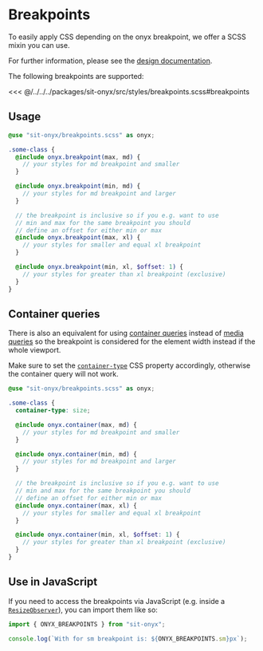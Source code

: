 # Breakpoints

To easily apply CSS depending on the onyx breakpoint, we offer a SCSS mixin you can use.

For further information, please see the [design documentation](/basics/breakpoints-grid#breakpoints).

The following breakpoints are supported:

<<< @/../../../packages/sit-onyx/src/styles/breakpoints.scss#breakpoints

## Usage

```scss
@use "sit-onyx/breakpoints.scss" as onyx;

.some-class {
  @include onyx.breakpoint(max, md) {
    // your styles for md breakpoint and smaller
  }

  @include onyx.breakpoint(min, md) {
    // your styles for md breakpoint and larger
  }

  // the breakpoint is inclusive so if you e.g. want to use
  // min and max for the same breakpoint you should
  // define an offset for either min or max
  @include onyx.breakpoint(max, xl) {
    // your styles for smaller and equal xl breakpoint
  }

  @include onyx.breakpoint(min, xl, $offset: 1) {
    // your styles for greater than xl breakpoint (exclusive)
  }
}
```

## Container queries

There is also an equivalent for using [container queries](https://developer.mozilla.org/en-US/docs/Web/CSS/CSS_containment/Container_queries) instead of [media queries](https://developer.mozilla.org/en-US/docs/Web/CSS/CSS_media_queries/Using_media_queries) so the breakpoint is considered for the element width instead if the whole viewport.

Make sure to set the [`container-type`](https://developer.mozilla.org/en-US/docs/Web/CSS/CSS_containment/Container_queries#using_container_queries) CSS property accordingly, otherwise the container query will not work.

```scss
@use "sit-onyx/breakpoints.scss" as onyx;

.some-class {
  container-type: size;

  @include onyx.container(max, md) {
    // your styles for md breakpoint and smaller
  }

  @include onyx.container(min, md) {
    // your styles for md breakpoint and larger
  }

  // the breakpoint is inclusive so if you e.g. want to use
  // min and max for the same breakpoint you should
  // define an offset for either min or max
  @include onyx.container(max, xl) {
    // your styles for smaller and equal xl breakpoint
  }

  @include onyx.container(min, xl, $offset: 1) {
    // your styles for greater than xl breakpoint (exclusive)
  }
}
```

## Use in JavaScript

If you need to access the breakpoints via JavaScript (e.g. inside a [`ResizeObserver`](https://developer.mozilla.org/en-US/docs/Web/API/ResizeObserver)), you can import them like so:

```ts
import { ONYX_BREAKPOINTS } from "sit-onyx";

console.log(`With for sm breakpoint is: ${ONYX_BREAKPOINTS.sm}px`);
```

